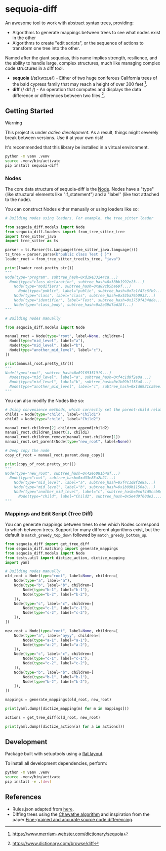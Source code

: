 # sequoia-diff

An awesome tool to work with abstract syntax trees, providing:

- Algorithms to generate mappings between trees to see what nodes exist in the other
- Algorithms to create "edit scripts", or the sequence of actions to transform one tree into the other.

Named after the giant sequoias, this name implies strength, resilience, and the ability to handle large, complex structures, much like managing complex code structures in a diff tool.

- **sequoia** (/sɪˈkwɔɪ.ə/) - Either of two huge coniferous California trees of the bald cypress family that may reach a height of over 300 feet [^1].
- **diff** (/ dɪf /) - An operation that computes and displays the data difference or differences between two files [^2].

## Getting Started

> [!WARNING]
> This project is under _active development_. As a result, things might severely break between versions. Use it at your own risk!

It's recommended that this library be installed in a virtual environment.

```sh
python -m venv .venv
source .venv/bin/activate
pip install sequoia-diff
```

### Nodes

The core data structure of sequoia-diff is the [Node](https://github.com/JonahSussman/sequoia-diff/blob/main/sequoia_diff/models.py#L24). Nodes have a "type" (like structural elements like "if_statement") and a "label" (like text attached to the node).

You can construct Nodes either manually or using loaders like so:

```python
# Building nodes using loaders. For example, the tree_sitter loader

from sequoia_diff.models import Node
from sequoia_diff.loaders import from_tree_sitter_tree
import tree_sitter_java
import tree_sitter as ts

parser = ts.Parser(ts.Language(tree_sitter_java.language()))
ts_tree = parser.parse(b"public class Test { }")
loader_root = from_tree_sitter_tree(ts_tree, "java")

print(loader_root.pretty_str())
"""
Node(type="program", subtree_hash=0xd19e33244ca...)
  Node(type="class_declaration", subtree_hash=0x38bb1992e23...)
    Node(type="modifiers", subtree_hash=0xa89cb5ba69f...)
      Node(type="public", label="public", subtree_hash=0x7c1f47c6fb9...)
    Node(type="class", label="class", subtree_hash=0x53ba79b0932...)
    Node(type="identifier", label="Test", subtree_hash=0x1759f434dde...)
    Node(type="class_body", subtree_hash=0x2e39dfad18f...)
"""
```

```python
# Building nodes manually

from sequoia_diff.models import Node

manual_root = Node(type="root", label=None, children=[
  Node(type="mid_level", label="a"),
  Node(type="mid_level", label="b"),
  Node(type="another_mid_level", label="c"),
])

print(manual_root.pretty_str())
"""
Node(type="root", subtree_hash=0x691693519f9...)
  Node(type="mid_level", label="a", subtree_hash=0xf4c1d8f2e8a...)
  Node(type="mid_level", label="b", subtree_hash=0x1b09b1156a8...)
  Node(type="another_mid_level", label="c", subtree_hash=0x1d6921ca9ee...)
"""
```

You can also modify the Nodes like so:

```python
# Using convenience methods, which correctly set the parent-child relationship
child1 = Node(type="child", label="Child1")
child2 = Node(type="child", label="Child2")

manual_root.children[2].children_append(child2)
manual_root.children_insert(1, child1)
manual_root.children_remove(manual_root.children[1])
manual_root.set_parent(Node(type="new_root", label=None))

# Deep copy the node
copy_of_root = manual_root.parent.deep_copy()

print(copy_of_root.pretty_str())
"""
Node(type="new_root", subtree_hash=0x42e6081b4af...)
  Node(type="root", subtree_hash=0xd33e85a2b21...)
    Node(type="mid_level", label="a", subtree_hash=0xf4c1d8f2e8a...)
    Node(type="mid_level", label="b", subtree_hash=0x1b09b1156a8...)
    Node(type="another_mid_level", label="c", subtree_hash=0xdf4d5ccb84c...)
      Node(type="child", label="Child2", subtree_hash=0x5e4d9f60de3...)
"""
```

### Mappings and Edit Script (Tree Diff)

You can generate mappings between trees to see which Nodes correspond to which between trees. Support for many different algorithms exist, but the default is `match_greedy_top_down` followed by `match_greedy_bottom_up`.

```python
from sequoia_diff import get_tree_diff
from sequoia_diff.matching import generate_mappings
from sequoia_diff.models import Node
from tests.util import dictize_action, dictize_mapping
import yaml

# Building nodes manually
old_root = Node(type="root", label=None, children=[
    Node(type="a", label="a"),
    Node(type="b", label="b", children=[
        Node(type="b-1", label="b-1"),
        Node(type="b-2", label="b-2"),
    ]),
    Node(type="c", label="c", children=[
        Node(type="c-1", label="c-1"),
        Node(type="c-2", label="c-2"),
    ]),
])

new_root = Node(type="root", label=None, children=[
    Node(type="a", label="ayyy", children=[
        Node(type="a-1", label="a-1"),
        Node(type="a-2", label="a-2"),
    ]),
    Node(type="c", label="c", children=[
        Node(type="c-1", label="c-1"),
        Node(type="c-2", label="c-2"),
    ]),
    Node(type="b", label="b", children=[
        Node(type="b-1", label="b-1"),
        Node(type="b-2", label="b-2"),
    ]),
])

mappings = generate_mappings(old_root, new_root)

print(yaml.dump([dictize_mapping(m) for m in mappings]))

actions = get_tree_diff(old_root, new_root)

print(yaml.dump([dictize_action(a) for a in actions]))
```

## Development

Package built with setuptools using a [flat layout](https://setuptools.pypa.io/en/latest/userguide/package_discovery.html#flat-layout).

To install all development dependencies, perform:

```sh
python -m venv .venv
source .venv/bin/activate
pip install -e .[dev]
```

## References

- Rules.json adapted from [here](https://github.com/GumTreeDiff/tree-sitter-parser/blob/main/rules.yml).
- Diffing trees using the [Chawathe algorithm](https://doi.org/10.1145/235968.233366) and inspiration from the paper [Fine-grained and accurate source code differencing](https://doi.org/10.1145/2642937.2642982).

 <!-- trunk-ignore-begin(markdownlint/MD034) -->

[^1]: https://www.merriam-webster.com/dictionary/sequoia

[^2]: https://www.dictionary.com/browse/diff

 <!-- trunk-ignore-end(markdownlint/MD034) -->

